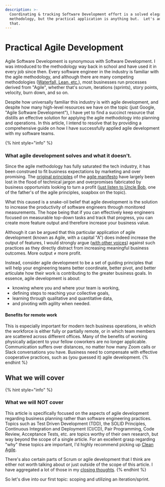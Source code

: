 ```yaml
---
description: >-
  Coordinating & tracking Software Development effort is a solved elegant
  methodology, but the practical application is anything but.  Let's address
  that.
---
```


# Practical Agile Development

Agile Software Development is synonymous with Software Development. I was introduced to the methodology way back in school and have used it in every job since then. Every software engineer in the industry is familiar with the agile methodology, and although there are many competing methodologies ([Waterfall, Lean, etc.](https://en.wikipedia.org/wiki/List\_of\_software\_development\_philosophies)), most businesses run processes derived from "Agile", whether that's scrum, iterations (sprints), story points, velocity, burn down, and so on.

Despite how universally familiar this industry is with agile development, and despite how many high-level resources we have on the topic (just Google, "Agile Software Development"), I have yet to find a succinct resource that distills an effective solution for applying the agile methodology into planning and operations. In this article, I intend to resolve that by providing a comprehensive guide on how I have successfully applied agile development with my software teams.

{% hint style="info" %}
### What agile development solves and what it doesn't.

Since the agile methodology has fully saturated the tech industry, it has been construed to fit business expectations by marketing and over promising.  The [original principles](https://agilemanifesto.org/principles.html) of the [agile manifesto](https://agilemanifesto.org) have largely been lost in the flood of technical jargon and overpromises fabricated by business opportunists looking to turn a profit ([just listen to Uncle Bob](https://www.youtube.com/watch?v=a-BOSpxYJ9M), one of the father's of the agile principles, soapbox on the topic).

What this caused is a snake-oil belief that agile development is the solution to increase the productivity of software engineers through monitored measurements.  The hope being that if you can effectively keep engineers focused on measurable top-down tasks and track that progress, you can create more feature output and therefore increase your business value.

Although it can be argued that this particular application of agile development (known as Agile, with a capital "A") does indeed increase the output of features, I would strongly argue ([with other voices](https://www.youtube.com/watch?v=2JNXx8VdbAE)) against such practices as they directly distract from increasing meaningful business outcomes.  More output ≠ more profit.

Instead, consider agile development to be a set of guiding principles that will help your engineering teams better coordinate, better pivot, and better articulate how their work is contributing to the greater business goals.  In essence, agile development is about:

* knowing where you and where your team is working,
* defining steps to reaching your collective goals,
* learning through qualitative and quantitative data,
* and pivoting with agility when needed.

#### Benefits for remote work

This is especially important for modern tech business operations, in which the workforce is either fully or partially remote, or in which team members are scattered across different offices.  Many of the benefits of working physically adjacent to your fellow coworkers are no longer applicable.  Communication suffers over distances, no matter how many Zoom calls or Slack conversations you have.  Business need to compensate with effective cooperative practices, such as (you guessed it) agile development.&#x20;
{% endhint %}

## What we will cover



{% hint style="info" %}
### What we will NOT cover

This article is specifically focused on the aspects of agile development regarding business planning rather than software engineering practices.  Topics such as Test Driven Development (TDD), the SOLID Principles, Continuous Integration and Deployment (CI/CD), Pair Programming, Code Review, Acceptance Tests, etc. are topics worthy of their own research, but way beyond the scope of a single article.  For an excellent grasp regarding "why" these topics are important, I'd highly recommend picking up [Clean Agile](https://www.amazon.com/Clean-Agile-Basics-Robert-Martin/dp/0135781868).

There's also certain parts of Scrum or agile development that I think are either not worth talking about or just outside of the scope of this article.  I have aggregated a lot of those in my [closing thoughts](readme/closing-thoughts.md#topics-i-ignored).
{% endhint %}

So let's dive into our first topic: scoping and utilizing an iteration/sprint.
